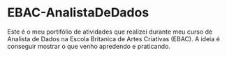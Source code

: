 # EBAC-AnalistaDeDados
Este é o meu portifólio de atividades que realizei durante meu curso de Analista de Dados na Escola Britanica de Artes Criativas (EBAC). A ideia é conseguir mostrar o que venho apredendo e praticando.
